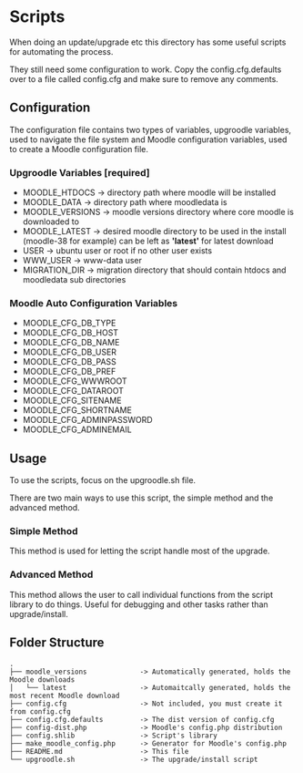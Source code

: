 # Scripts

When doing an update/upgrade etc this directory has some useful scripts for automating the process.

They still need some configuration to work. Copy the config.cfg.defaults over to a file called config.cfg and make sure to remove any comments.

## Configuration
The configuration file contains two types of variables, upgroodle variables, used to navigate the file system and Moodle configuration variables, used to create a Moodle configuration file.

### Upgroodle Variables [**required**]
- MOODLE_HTDOCS -> directory path where moodle will be installed
- MOODLE_DATA -> directory path where moodledata is
- MOODLE_VERSIONS -> moodle versions directory where core moodle is downloaded to
- MOODLE_LATEST -> desired moodle directory to be used in the install (moodle-38 for example) can be left as **'latest'** for latest download
- USER -> ubuntu user or root if no other user exists
- WWW_USER -> www-data user
- MIGRATION_DIR -> migration directory that should contain htdocs and moodledata sub directories

### Moodle Auto Configuration Variables
- MOODLE_CFG_DB_TYPE
- MOODLE_CFG_DB_HOST
- MOODLE_CFG_DB_NAME
- MOODLE_CFG_DB_USER
- MOODLE_CFG_DB_PASS
- MOODLE_CFG_DB_PREF
- MOODLE_CFG_WWWROOT
- MOODLE_CFG_DATAROOT
- MOODLE_CFG_SITENAME
- MOODLE_CFG_SHORTNAME
- MOODLE_CFG_ADMINPASSWORD
- MOODLE_CFG_ADMINEMAIL

## Usage

To use the scripts, focus on the upgroodle.sh file.

There are two main ways to use this script, the simple method and the advanced method.

### Simple Method
This method is used for letting the script handle most of the upgrade.

### Advanced Method
This method allows the user to call individual functions from the script library to do things. Useful for debugging and other tasks rather than upgrade/install.

## Folder Structure

```console
.
├── moodle_versions             -> Automatically generated, holds the Moodle downloads
│   └── latest                  -> Automaitcally generated, holds the most recent Moodle download
├── config.cfg                  -> Not included, you must create it from config.cfg
├── config.cfg.defaults         -> The dist version of config.cfg
├── config-dist.php             -> Moodle's config.php distribution
├── config.shlib                -> Script's library
├── make_moodle_config.php      -> Generator for Moodle's config.php
├── README.md                   -> This file
└── upgroodle.sh                -> The upgrade/install script
```